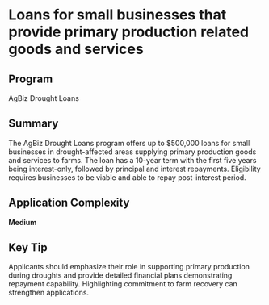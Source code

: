 # Loans for small businesses that provide primary production related goods and services
  
## Program
AgBiz Drought Loans

## Summary
The AgBiz Drought Loans program offers up to $500,000 loans for small businesses in drought-affected areas supplying primary production goods and services to farms. The loan has a 10-year term with the first five years being interest-only, followed by principal and interest repayments. Eligibility requires businesses to be viable and able to repay post-interest period.

## Application Complexity
**Medium**

## Key Tip
Applicants should emphasize their role in supporting primary production during droughts and provide detailed financial plans demonstrating repayment capability. Highlighting commitment to farm recovery can strengthen applications.

